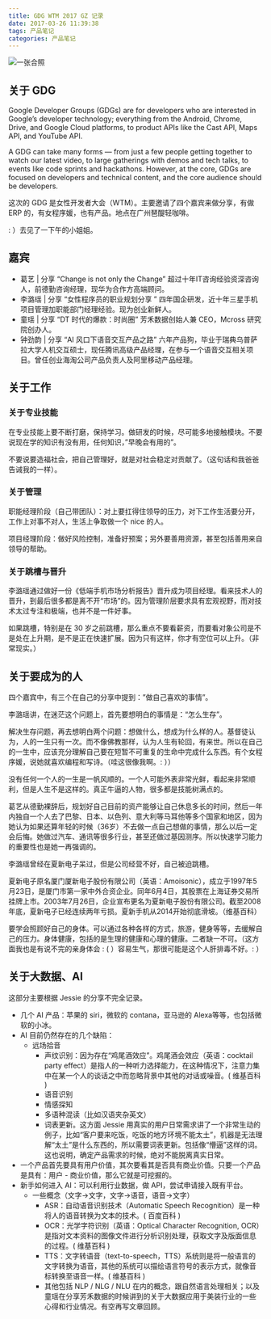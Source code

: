 ```yaml
---
title: GDG WTM 2017 GZ 记录
date: 2017-03-26 11:39:38
tags: 产品笔记
categories: 产品笔记
---
```


![一张合照](https://uploader.shimo.im/f/HEcPrl1TKJUUsSz6.png)

## 关于 GDG

Google Developer Groups (GDGs) are for developers who are interested in Google’s developer technology; everything from the Android, Chrome, Drive, and Google Cloud platforms, to product APIs like the Cast API, Maps API, and YouTube API.

A GDG can take many forms — from just a few people getting together to watch our latest video, to large gatherings with demos and tech talks, to events like code sprints and hackathons. However, at the core, GDGs are focused on developers and technical content, and the core audience should be developers.

这次的 GDG 是女性开发者大会（WTM）。主要邀请了四个嘉宾来做分享，有做 ERP 的，有女程序媛，也有产品。地点在广州琶醍轻咖啡。

: ）去见了一下午的小姐姐。

## 嘉宾

- 葛艺 | 分享 “Change is not only the Change” 超过十年IT咨询经验资深咨询人，前德勤咨询经理，现华为合作方高端顾问。
- 李潞瑶 | 分享 “女性程序员的职业规划分享 ” 四年国企研发，近十年三星手机项目管理加职能部门经理经验。现为创业新鲜人。
- 童瑶 | 分享 “DT 时代的爆款：时尚圈” 芳禾数据创始人兼 CEO，Mcross 研究院创办人。
- 钟劲韵 | 分享 “AI 风口下语音交互产品之路” 六年产品狗，毕业于瑞典乌普萨拉大学人机交互硕士，现任腾讯高级产品经理，在参与一个语音交互相关项目。曾任创业海淘公司产品负责人及阿里移动产品经理。

## 关于工作

### 关于专业技能

在专业技能上要不断打磨，保持学习。做研发的时候，尽可能多地接触模块。不要说现在学的知识有没有用，任何知识，”早晚会有用的”。

不要说要造福社会，把自己管理好，就是对社会稳定对贡献了。（这句话和我爸爸告诫我的一样）。

### 关于管理

职能经理阶段（自己带团队）：对上要扛得住领导的压力，对下工作生活要分开，工作上对事不对人，生活上争取做一个 nice 的人。

项目经理阶段：做好风险控制，准备好预案；另外要善用资源，甚至包括善用来自领导的帮助。

### 关于跳槽与晋升

李潞瑶通过做好一份《低端手机市场分析报告》晋升成为项目经理。看来技术人的晋升，到最后很多都是离不开“市场”的。因为管理阶层要求具有宏观视野，而对技术太过专注和极端，也并不是一件好事。

如果跳槽，特别是在 30 岁之前跳槽，那么重点不要看薪资，而要看对象公司是不是处在上升期，是不是正在快速扩展。因为只有这样，你才有空位可以上升。（非常现实。）

## 关于要成为的人

四个嘉宾中，有三个在自己的分享中提到：”做自己喜欢的事情”。

李潞瑶讲，在迷茫这个问题上，首先要想明白的事情是：“怎么生存”。

解决生存问题，再去想明白两个问题：想做什么，想成为什么样的人。基督徒认为，人的一生只有一次。而不像佛教那样，认为人生有轮回，有来世。所以在自己的一生中，应该充分理解自己要在短暂不可重复的生命中完成什么东西。有个女程序媛，说她就喜欢编程和写诗。（哇这很像我啊。: ））

没有任何一个人的一生是一帆风顺的。一个人可能外表非常光鲜，看起来非常顺利，但是人生不是这样的。真正牛逼的人物，很多都是技能树满点的。

葛艺从德勤裸辞后，规划好自己目前的资产能够让自己休息多长的时间，然后一年内独自一个人去了巴黎、日本、以色列、意大利等马耳他等多个国家和地区，因为她认为如果还算年轻的时候（36岁）不去做一点自己想做的事情，那么以后一定会后悔。她做过汽车、通讯等很多行业，甚至还做过基因测序。所以快速学习能力的重要性也是她一再强调的。

李潞瑶曾经在夏新电子呆过，但是公司经营不好，自己被迫跳槽。

夏新电子原名厦门厦新电子股份有限公司（英语：Amoisonic），成立于1997年5月23日，是厦门市第一家中外合资企业。同年6月4日，其股票在上海证券交易所挂牌上市。2003年7月26日，企业宣布更名为夏新电子股份有限公司。截至2008年底，夏新电子已经连续两年亏损。夏新手机从2014开始彻底滑坡。（维基百科）

要学会照顾好自己的身体。可以通过各种各样的方式，旅游，健身等等，去缓解自己的压力。身体健康，包括的是生理的健康和心理的健康。二者缺一不可。（这方面我也是有说不完的亲身体会 : ( ）容易生气，那很可能是这个人肝排毒不好。: ）

## 关于大数据、AI

这部分主要根据 Jessie 的分享不完全记录。

- 几个 AI 产品：苹果的 siri，微软的 contana，亚马逊的 Alexa等等，也包括微软的小冰。
- AI 目前仍然存在的几个缺陷：
  - 远场拾音
    - 声纹识别：因为存在“鸡尾酒效应”。鸡尾酒会效应（英语：cocktail party effect）是指人的一种听力选择能力，在这种情况下，注意力集中在某一个人的谈话之中而忽略背景中其他的对话或噪音。( 维基百科 )
    - 语音识别
    - 情感探知
    - 多语种混读（比如汉语夹杂英文）
    - 词表更新。这方面 Jessie 用真实的用户日常需求讲了一个非常生动的例子，比如“客户要来吃饭，吃饭的地方环境不能太土”，机器是无法理解“太土”是什么东西的，所以需要词表更新。包括像“懵逼”这样的词。这也说明，确定产品需求的时候，绝对不能脱离真实日常。
- 一个产品首先要具有用户价值，其次要看其是否具有商业价值。只要一个产品是具有：用户 - 商业价值，那么它就是可挖掘的。
- 新手如何进入 AI：可以利用行业数据，做 API，尝试申请接入既有平台。
	- 一些概念（文字→文字，文字→语音，语音→文字）
		- ASR：自动语音识别技术（Automatic Speech Recognition）是一种将人的语音转换为文本的技术。( 百度百科 )
		- OCR：光学字符识别（英语：Optical Character Recognition, OCR）是指对文本资料的图像文件进行分析识别处理，获取文字及版面信息的过程。( 维基百科 )
		- TTS：文字转语音（text-to-speech，TTS）系统则是将一般语言的文字转换为语音，其他的系统可以描绘语言符号的表示方式，就像音标转换至语音一样。( 维基百科 )
		- 其他包括 NLP / NLG / NLU 在内的概念，跟自然语言处理相关；以及童瑶在分享芳禾数据的时候讲到的关于大数据应用于美装行业的一些心得和行业情况。有空再写文章回顾。

